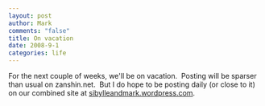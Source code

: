 ```yaml
--- 
layout: post
author: Mark
comments: "false"
title: On vacation
date: 2008-9-1
categories: life
---
```

For the next couple of weeks, we'll be on vacation.  Posting will be sparser than usual on zanshin.net.  But I do hope to be posting daily (or close to it) on our combined site at <a title="Sibylle and Mark" href="http://sibylleandmark.wordpress.com">sibylleandmark.wordpress.com</a>.
